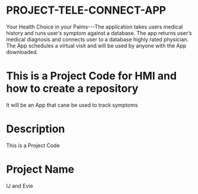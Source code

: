 # PROJECT-TELE-CONNECT-APP
Your Health Choice in your Palms---The application takes users medical history and runs user’s symptom against a database. The app returns user’s medical diagnosis and connects user to a database highly rated physician. The App schedules a virtual visit and will be used by anyone with the App downloaded.
# This is a Project Code for HMI and how to create a repository
It will be an App that cane be used to track symptoms

# Description
This is a Project Code

# Project Name
IJ and Evie


